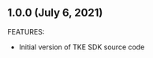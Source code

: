 <!-- Use FEATURES, ENHANCEMENTS, BUG FIXES as categories describing content. -->
<!-- Put most recent change at top. -->

## 1.0.0 (July 6, 2021)

FEATURES:

* Initial version of TKE SDK source code

